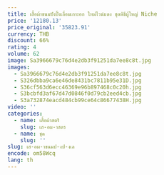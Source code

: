 ```yaml
---
title: เสื้อผ้าขนมปังปิ้งเลื่อมเกาะอก ใหม่ไวน์แดง ชุดพิธีผู้ใหญ่ Niche
price: '12180.13'
price_original: '35823.91'
currency: THB
discount: 66%
rating: 4
volume: 62
image: Sa3966679c76d4e2db3f91251da7ee8c8t.jpg
images:
  - Sa3966679c76d4e2db3f91251da7ee8c8t.jpg
  - S326dbba9ca6e46de8431bc7811b95e31D.jpg
  - S36cf563d6ecc46369e96b897468c0c20h.jpg
  - S3bcbfd3af67d47d0846f0d79cb2eed4cb.jpg
  - S3a732874eacd484cb99ce64c86677438H.jpg
video: ''
categories:
  - name: เสื้อผ้าสตรี
    slug: เส-อผ-าสตร
  - name: ชุด
    slug: ''
slug: เส-อผ-าขนมป-งป-งเล
encode: om58Wcq
lang: th
---
```

  